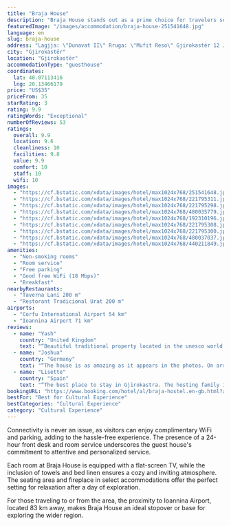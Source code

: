 ```yaml
---
title: "Braja House"
description: "Braja House stands out as a prime choice for travelers seeking comfort and convenience in Gjirokastër."
featuredImage: "/images/accommodation/braja-house-251541648.jpg"
language: en
slug: braja-house
address: "Lagjja: \"Dunavat II\" Rruga: \"Mufit Reso\" Gjirokastër 12 Jace Braja, 6001 Gjirokastër, Albania"
city: "Gjirokastër"
location: "Gjirokastër"
accommodationType: "guesthouse"
coordinates:
  lat: 40.07113416
  lng: 20.13466179
price: "US$35"
priceFrom: 35
starRating: 3
rating: 9.9
ratingWords: "Exceptional"
numberOfReviews: 53
ratings:
  overall: 9.9
  location: 9.6
  cleanliness: 10
  facilities: 9.8
  value: 9.9
  comfort: 10
  staff: 10
  wifi: 10
images:
  - "https://cf.bstatic.com/xdata/images/hotel/max1024x768/251541648.jpg?k=66263caa084132dc2a52409531e28d6e1bbd89847c684d644f0285444199162f&o=&hp=1"
  - "https://cf.bstatic.com/xdata/images/hotel/max1024x768/221795311.jpg?k=4921003a57983349952b6255bb5334a0c698459e68f95e8234ec4f385505faa9&o=&hp=1"
  - "https://cf.bstatic.com/xdata/images/hotel/max1024x768/221795298.jpg?k=c54b1e9c5ae452a8557e0ea1ee202d6006fbc2464dff51643aba8a1d433e9940&o=&hp=1"
  - "https://cf.bstatic.com/xdata/images/hotel/max1024x768/480035779.jpg?k=06ccef749be390d83ce80da295de1b4c2b52892d3ccb91fd39a700007f07b7f0&o=&hp=1"
  - "https://cf.bstatic.com/xdata/images/hotel/max1024x768/192310196.jpg?k=10d05aa196d7bb3b35531f04a2ee209895f4f9c8ade575a8583cb1c54a6985fe&o=&hp=1"
  - "https://cf.bstatic.com/xdata/images/hotel/max1024x768/221795308.jpg?k=4ea0d4aa18970f31311c11a27883139356b6b5b0d4f80d750291299370470fb5&o=&hp=1"
  - "https://cf.bstatic.com/xdata/images/hotel/max1024x768/221795300.jpg?k=3784030dd354891df28aaef64834d4a10cc04e6560343b2703ab1bb33b9f92cf&o=&hp=1"
  - "https://cf.bstatic.com/xdata/images/hotel/max1024x768/480037037.jpg?k=3545bcd284a8ef515555e88a874b07e571259c03a75c59b2e96c32e7c9cba510&o=&hp=1"
  - "https://cf.bstatic.com/xdata/images/hotel/max1024x768/440211849.jpg?k=7436c0897b363b2f9392bf4d28fa4b2cfa2f48ce20eb154bf3dd9b5fc96f44ff&o=&hp=1"
amenities:
  - "Non-smoking rooms"
  - "Room service"
  - "Free parking"
  - "Good free WiFi (18 Mbps)"
  - "Breakfast"
nearbyRestaurants:
  - "Taverna Lani 200 m"
  - "Restorant Tradicional Urat 200 m"
airports:
  - "Corfu International Airport 54 km"
  - "Ioannina Airport 71 km"
reviews:
  - name: "Yash"
    country: "United Kingdom"
    text: "“Beautiful traditional property located in the unesco world heritage site of Gjirokaster. The whole family was very welcoming and we really enjoyed speaking with you all.”"
  - name: "Joshua"
    country: "Germany"
    text: "“The house is as amazing as it appears in the photos. On arrival I enjoyed a wonderful chat with the hostess who offered me raki and gliko. The room was gorgeous. And the next morning I was very happy I had ordered the breakfast. The location gives...”"
  - name: "Lisette"
    country: "Spain"
    text: "“The best place to stay in Gjirokastra. The hosting family is great, you feel at home. The breakfast is amazing. If you are planning to stay in Gjirokastra, this is definitely the best option.”"
bookingURL: "https://www.booking.com/hotel/al/braja-hostel.en-gb.html?aid=8035640"
bestFor: "Best for Cultural Experience"
bestCategories: "Cultural Experience"
category: "Cultural Experience"
---
```


Connectivity is never an issue, as visitors can enjoy complimentary WiFi and parking, adding to the hassle-free experience. The presence of a 24-hour front desk and room service underscores the guest house's commitment to attentive and personalized service.

Each room at Braja House is equipped with a flat-screen TV, while the inclusion of towels and bed linen ensures a cozy and inviting atmosphere. The seating area and fireplace in select accommodations offer the perfect setting for relaxation after a day of exploration.

For those traveling to or from the area, the proximity to Ioannina Airport, located 83 km away, makes Braja House an ideal stopover or base for exploring the wider region.
